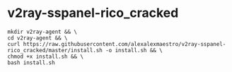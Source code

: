 # v2ray-sspanel-rico_cracked
    mkdir v2ray-agent && \
    cd v2ray-agent && \
    curl https://raw.githubusercontent.com/alexalexmaestro/v2ray-sspanel-rico_cracked/master/install.sh -o install.sh && \
    chmod +x install.sh && \
    bash install.sh
